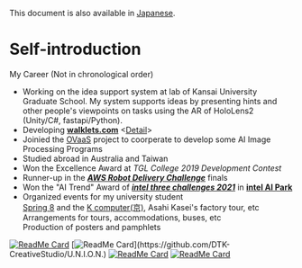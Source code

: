 <!-- <a href="https://github.com/anuraghazra/github-readme-stats">
  <img align="center" src="https://github-readme-stats.vercel.app/api/top-langs/?username=yusuke-1105&show_icons=true&hide_border=truecount_private=true&title_color=333333&text_color=000000&bg_color=45,EEFFFF,BAD3FF" />
</a> -->
<!-- <a href="https://github.com/anuraghazra/github-readme-stats">
  <img align="center" src="https://github-readme-stats.vercel.app/api?username=yusuke-1105&count_private=true&show_icons=true&show_icons=true&hide_border=true&cache_seconds=10000&&title_color=333333&text_color=&bg_color=-15,C2EEFF,FFDDFF&line_height=27" />
</a>   -->

This document is also available in [Japanese](https://github.com/yusuke-1105/yusuke-1105/blob/main/README_ja.md).  

# Self-introduction  

My Career (Not in chronological order)

- Working on the idea support system at lab of Kansai University Graduate School. My system supports ideas by presenting hints and other people's viewpoints on tasks using the AR of HoloLens2 (Unity/C#, fastapi/Python).  
- Developing [**walklets.com**](https://walklets.com) <[Detail](https://kudtk844412490.wordpress.com/2021/10/26/walklets-ai/)>
- Joinied the [OVaaS](https://agreeable-rock-03bb9dd00.azurestaticapps.net) project to coorperate to develop some AI Image Processing Programs  
- Studied abroad in Australia and Taiwan
- Won the Excellence Award at *TGL College 2019 Development Contest*
- Runner-up in the [***AWS Robot Delivery Challenge***](https://aws.amazon.com/jp/robot-delivery-challenge/) finals
- Won the "AI Trend" Award of [***intel three challenges 2021***](https://webinar.intel.com/IntelAIPark#openvino) in [**intel AI Park**](https://webinar.intel.com/IntelAIPark)
- Organized events for my university student  
  [Spring 8](http://www.spring8.or.jp/en/) and the [K computer(京)](https://www.fujitsu.com/jp/about/businesspolicy/tech/k/whatis/project/#nickname), Asahi Kasei's factory tour, etc  
  Arrangements for tours, accommodations, buses, etc  
  Production of posters and pamphlets  


[![ReadMe Card](https://github-readme-stats.vercel.app/api/pin/?username=yusuke-1105&repo=AI-Bread-Detection)](https://github.com/yusuke-1105/AI-Bread-Detection)
[![ReadMe Card](https://github-readme-stats.vercel.app/api/pin/?username=DTK-CreativeStudio&repo=U.N.I.O.N.)](https://github.com/DTK-CreativeStudio/U.N.I.O.N.)
[![ReadMe Card](https://github-readme-stats.vercel.app/api/pin/?username=DTK-CreativeStudio&repo=AWS-Robot-Delivery-Challenge)](https://github.com/DTK-CreativeStudio/AWS-Robot-Delivery-Challenge)
[![ReadMe Card](https://github-readme-stats.vercel.app/api/pin/?username=DTK-CreativeStudio&repo=Course)](https://github.com/DTK-CreativeStudio/Course)
